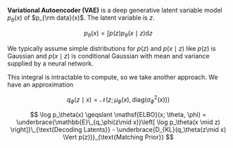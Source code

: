 **Variational Autoencoder (VAE)** is a deep generative latent variable model $p_\theta(x)$ of $p_{\rm data}(x)$. The latent variable is $z$.

$$
p_\theta(x) = \int p(z) p_\theta(x \mid z) \mathrm{d}z
$$

We typically assume simple distributions for $p(z)$ and $p(x \mid z)$ like $p(z)$ is Gaussian and $p(x \mid z)$ is conditional Gaussian with mean and variance supplied by a neural network.


This integral is intractable to compute, so we take another approach. We have an approximation

$$
q_\phi(z \mid x) = \mathcal{N}(z ; \mu_\phi(x), \mathsf{diag}(\sigma^2_\phi(x)))
$$

$$
\log p_\theta(x) \geqslant \mathsf{ELBO}(x; \theta, \phi) = \underbrace{\mathbb{E}\_{q_\phi(z\mid x)}\left[ \log p_\theta(x \mid z) \right]}\_{\text{Decoding Latents}} - \underbrace{D_{KL}(q_\theta(z\mid x) \Vert p(z))}_{\text{Matching Prior}}
$$